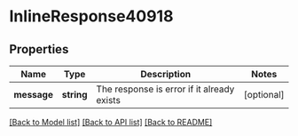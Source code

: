 # InlineResponse40918

## Properties
Name | Type | Description | Notes
------------ | ------------- | ------------- | -------------
**message** | **string** | The response is error if it already exists | [optional] 

[[Back to Model list]](../../README.md#documentation-for-models) [[Back to API list]](../../README.md#documentation-for-api-endpoints) [[Back to README]](../../README.md)

